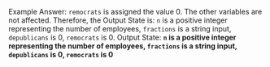 Example Answer:
`remocrats` is assigned the value 0. The other variables are not affected. Therefore, the Output State is: `n` is a positive integer representing the number of employees, `fractions` is a string input, `depublicans` is 0, `remocrats` is 0.
Output State: **`n` is a positive integer representing the number of employees, `fractions` is a string input, `depublicans` is 0, `remocrats` is 0**